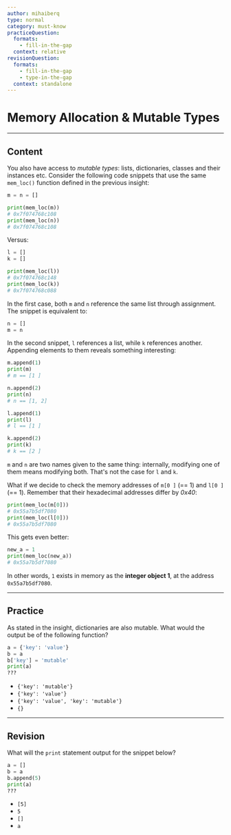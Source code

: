 ```yaml
---
author: mihaiberq
type: normal
category: must-know
practiceQuestion:
  formats:
    - fill-in-the-gap
  context: relative
revisionQuestion:
  formats:
    - fill-in-the-gap
    - type-in-the-gap
  context: standalone
---
```


# Memory Allocation & Mutable Types


---

## Content

You also have access to *mutable types*: lists, dictionaries, classes and their instances etc. Consider the following code snippets that use the same `mem_loc()` function defined in the previous insight:

```python
m = n = []

print(mem_loc(m))
# 0x7f074768c108
print(mem_loc(n))
# 0x7f074768c108
```

Versus:

```python
l = []
k = []

print(mem_loc(l))
# 0x7f074768c148
print(mem_loc(k))
# 0x7f074768c088
```

In the first case, both `m` and `n` reference the same list through assignment. The snippet is equivalent to:

```py
n = []
m = n
```

In the second snippet, `l` references a list, while `k` references another. Appending elements to them reveals something interesting:

```python
m.append(1)
print(m)
# m == [1 ]

n.append(2)
print(n)
# n == [1, 2]

l.append(1)
print(l)
# l == [1 ]

k.append(2)
print(k)
# k == [2 ]
```

`m` and `n` are two names given to the same thing: internally, modifying one of them means modifying both. That's not the case for `l` and `k`.

What if we decide to check the memory addresses of `m[0 ]` (== 1) and `l[0 ]` (== 1). Remember that their hexadecimal addresses differ by *0x40*:

```python
print(mem_loc(m[0]))
# 0x55a7b5df7080
print(mem_loc(l[0]))
# 0x55a7b5df7080
```

This gets even better:

```python
new_a = 1
print(mem_loc(new_a))
# 0x55a7b5df7080
```

In other words, `1` exists in memory as the **integer object 1**, at the address `0x55a7b5df7080`.


---

## Practice

As stated in the insight, dictionaries are also mutable. What would the output be of the following function?

```python
a = {'key': 'value'}
b = a
b['key'] = 'mutable'
print(a)
???
```

- `{'key': 'mutable'}`
- `{'key': 'value'}`
- `{'key': 'value', 'key': 'mutable'}`
- `{}`


---

## Revision

What will the `print` statement output for the snippet below?

```python
a = []
b = a
b.append(5)
print(a)
???
```

- `[5]`
- `5`
- `[]`
- `a`
 
